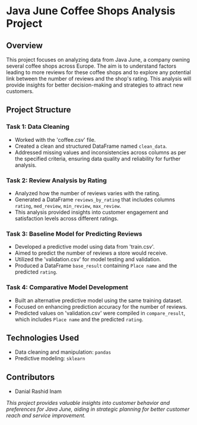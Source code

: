 # Java June Coffee Shops Analysis Project

## Overview

This project focuses on analyzing data from Java June, a company owning several coffee shops across Europe. The aim is to understand factors leading to more reviews for these coffee shops and to explore any potential link between the number of reviews and the shop's rating. This analysis will provide insights for better decision-making and strategies to attract new customers.

## Project Structure

### Task 1: Data Cleaning
- Worked with the 'coffee.csv' file.
- Created a clean and structured DataFrame named `clean_data`.
- Addressed missing values and inconsistencies across columns as per the specified criteria, ensuring data quality and reliability for further analysis.

### Task 2: Review Analysis by Rating
- Analyzed how the number of reviews varies with the rating.
- Generated a DataFrame `reviews_by_rating` that includes columns `rating`, `med_review`, `min_review`, `max_review`.
- This analysis provided insights into customer engagement and satisfaction levels across different ratings.

### Task 3: Baseline Model for Predicting Reviews
- Developed a predictive model using data from 'train.csv'.
- Aimed to predict the number of reviews a store would receive.
- Utilized the 'validation.csv' for model testing and validation.
- Produced a DataFrame `base_result` containing `Place name` and the predicted `rating`.

### Task 4: Comparative Model Development
- Built an alternative predictive model using the same training dataset.
- Focused on enhancing prediction accuracy for the number of reviews.
- Predicted values on 'validation.csv' were compiled in `compare_result`, which includes `Place name` and the predicted `rating`.

## Technologies Used
- Data cleaning and manipulation: `pandas`
- Predictive modeling: `sklearn`


## Contributors
- Danial Rashid Inam

*This project provides valuable insights into customer behavior and preferences for Java June, aiding in strategic planning for better customer reach and service improvement.*
